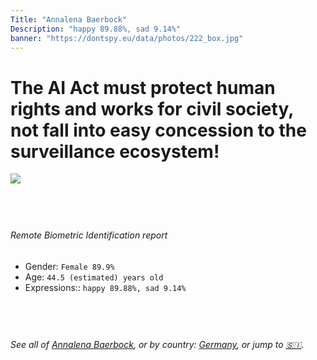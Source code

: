 ```yaml
---
Title: "Annalena Baerbock"
Description: "happy 89.88%, sad 9.14%"
banner: "https://dontspy.eu/data/photos/222_box.jpg"
---
```


# The AI Act must protect human rights and works for civil society, not fall into easy concession to the surveillance ecosystem!

<link rel="stylesheet" type="text/css" href="/css/blog.css" />

<div class="is-fake" hidden>

_This is a **fake picture**_, we collect these anyway [because the AI Act](why-deepfake) negotiation moves in a way that would create more mess in our lives! for a longer explanation, read [The Dual Threat: How Losing the Biometric Battle Fuels Deepfake Proliferation](/blog/the-dual-threat-how-losing-the-biometric-battle-fuels-deepfake-proliferation/)

</div>

<!-- <img src="https://dontspy.eu/data/photos/54_box.jpg" /> -->
<img src="https://dontspy.eu/data/photos/222_box.jpg" />

## <br>

###### Remote Biometric Identification report

* <span class="label">Gender:</span> `Female 89.9%`
* <span class="label">Age:</span> `44.5 (estimated) years old`
* <span class="label">Expressions::</span> `happy 89.88%, sad 9.14%`

## <br>

###### See all of [Annalena Baerbock](/policymaker#Annalena%20Baerbock), or by country: [Germany](/country#Germany), or jump to [🇸🇮](/x/212).

## <br>